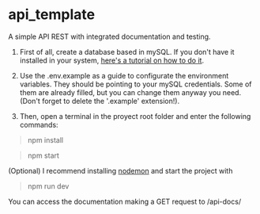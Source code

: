 # api_template
A simple API REST with integrated documentation and testing.

1. First of all, create a database based in mySQL. If you don't have it installed in your system, [here's a tutorial on how to do it](https://www.youtube.com/watch?v=2c2fUOgZMmY&ab_channel=AmitThinks).

2. Use the .env.example as a guide to configurate the environment variables. They should be pointing to your mySQL credentials. Some of them are already filled,  but you can change them anyway you need. (Don't forget to delete the '.example' extension!).

3. Then, open a terminal in the proyect root folder and enter the following commands:
  > npm install
  
  > npm start 
  
  (Optional) I recommend installing [nodemon](https://www.npmjs.com/package/nodemon) and start the project with 
  > npm run dev











You can access the documentation making a GET request to /api-docs/
